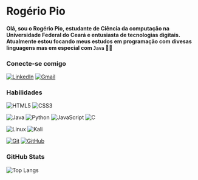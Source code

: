 # Rogério Pio

#### Olá, sou o Rogério Pio, estudante de Ciência da computação na Universidade Federal do Ceará e entusiasta de tecnologias digitais. Atualmente estou focando meus estudos em programação com divesas linguagens mas em especial com ```Java``` 🚀🚀

### Conecte-se comigo

[![LinkedIn](https://img.shields.io/badge/-LinkedIn-000?style=for-the-badge&logo=linkedin&logoColor=30A3DC)](https://www.linkedin.com/in/rogerio-pio-/)
[![Gmail](https://img.shields.io/badge/Gmail-333333?style=for-the-badge&logo=gmail&logoColor=red)](mailto:rogeriomachadopio@gmail.com)

### Habilidades
![HTML5](https://img.shields.io/badge/HTML5-E34F26?style=for-the-badge&logo=html5&logoColor=white)
![CSS3](https://img.shields.io/badge/CSS3-1572B6?style=for-the-badge&logo=css3&logoColor=white)

![Java](https://img.shields.io/badge/java-%23ED8B00.svg?style=for-the-badge&logo=openjdk&logoColor=white)
![Python](https://img.shields.io/badge/python-3670A0?style=for-the-badge&logo=python&logoColor=ffdd54)
![JavaScript](https://img.shields.io/badge/JavaScript-F7DF1E?style=for-the-badge&logo=javascript&logoColor=black)
![C](https://img.shields.io/badge/C-00599C?style=for-the-badge&logo=c&logoColor=white)

![Linux](https://img.shields.io/badge/Linux-000?style=for-the-badge&logo=linux&logoColor=FCC624)
![Kali](https://img.shields.io/badge/Kali-268BEE?style=for-the-badge&logo=kalilinux&logoColor=white)

[![Git](https://img.shields.io/badge/Git-000?style=for-the-badge&logo=git&logoColor=E94D5F)](https://git-scm.com/doc)
[![GitHub](https://img.shields.io/badge/GitHub-000?style=for-the-badge&logo=github&logoColor=30A3DC)](https://docs.github.com/)

### GitHub Stats

![Top Langs](https://github-readme-stats-git-masterrstaa-rickstaa.vercel.app/api/top-langs/?username=rogerio-pio&hide_progress=true&hide=CSS,Html&layout=compact&langs_count=6&bg_color=000&border_color=30A3DC&title_color=E94D5F&text_color=FFF)
